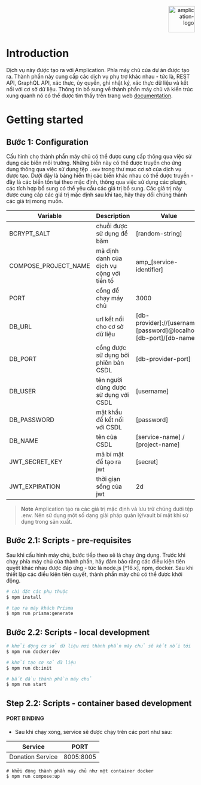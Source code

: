 <p align="right">
  <a href="https://amplication.com" target="_blank">
    <img alt="amplication-logo" height="70" alt="Amplication Logo" src="https://amplication.com/images/logo.svg"/>
  </a>
</p>

# Introduction

Dịch vụ này được tạo ra với Amplication. Phía máy chủ của dự án được tạo ra. Thành phần này cung cấp các dịch vụ phụ trợ khác nhau - tức là, REST API, GraphQL API, xác thực, ủy quyền, ghi nhật ký, xác thực dữ liệu và kết nối với cơ sở dữ liệu. Thông tin bổ sung về thành phần máy chủ và kiến ​​trúc xung quanh nó có thể được tìm thấy trên trang web [documentation](https://docs.amplication.com/guides/getting-started).

# Getting started

## Bước 1: Configuration

Cấu hình cho thành phần máy chủ có thể được cung cấp thông qua việc sử dụng các biến môi trường. Những biến này có thể được truyền cho ứng dụng thông qua việc sử dụng tệp `.env` trong thư mục cơ sở của dịch vụ được tạo. Dưới đây là bảng hiển thị các biến khác nhau có thể được truyền - đây là các biến tồn tại theo mặc định, thông qua việc sử dụng các plugin, các tích hợp bổ sung có thể yêu cầu các giá trị bổ sung. Các giá trị này được cung cấp các giá trị mặc định sau khi tạo, hãy thay đổi chúng thành các giá trị mong muốn.

| Variable             | Description                                  | Value                                                               |
| -------------------- | -------------------------------------------- | ------------------------------------------------------------------- |
| BCRYPT_SALT          | chuỗi được sử dụng để băm                    | [random-string]                                                     |
| COMPOSE_PROJECT_NAME | mã định danh của dịch vụ cộng với tiền tố    | amp_[service-identifier]                                            |
| PORT                 | cổng để chạy máy chủ                         | 3000                                                                |
| DB_URL               | url kết nối cho cơ sở dữ liệu                | [db-provider]://[username]:[password]@localhost:[db-port]/[db-name] |
| DB_PORT              | cổng được sử dụng bởi phiên bản CSDL         | [db-provider-port]                                                  |
| DB_USER              | tên người dùng được sử dụng với CSDL         | [username]                                                          |
| DB_PASSWORD          | mật khẩu để kết nối với CSDL                 | [password]                                                          |
| DB_NAME              | tên của CSDL                                 | [service-name] / [project-name]                                     |
| JWT_SECRET_KEY       | mã bí mật để tạo ra jwt                      | [secret]                                                            |
| JWT_EXPIRATION       | thời gian sống của jwt                       | 2d                                                                  |

> **Note**
> Amplication tạo ra các giá trị mặc định và lưu trữ chúng dưới tệp .env. Nên sử dụng một số dạng giải pháp quản lý/vault bí mật khi sử dụng trong sản xuất.

## Bước 2.1: Scripts - pre-requisites

Sau khi cấu hình máy chủ, bước tiếp theo sẽ là chạy ứng dụng. Trước khi chạy phía máy chủ của thành phần, hãy đảm bảo rằng các điều kiện tiên quyết khác nhau được đáp ứng - tức là node.js [^16.x], npm, docker. Sau khi thiết lập các điều kiện tiên quyết, thành phần máy chủ có thể được khởi động.

```sh
# cài đặt các phụ thuộc
$ npm install

# tạo ra máy khách Prisma
$ npm run prisma:generate
```

## Bước 2.2: Scripts - local development

```sh
# khởi động cơ sở dữ liệu nơi thành phần máy chủ sẽ kết nối tới
$ npm run docker:dev

# khởi tạo cơ sở dữ liệu
$ npm run db:init

# bắt đầu thành phần máy chủ
$ npm run start
```

## Step 2.2: Scripts - container based development

#### PORT BINDING

-   Sau khi chạy xong, service sẽ được chạy trên các port như sau:
<table width="100%">
<thead>
<th>
Service
</th>
<th>
PORT
</th>
</thead>
<tbody>
<tr>
<td>Donation Service</td>
<td>8005:8005</td>
</tr>

</tbody>
</table>

```shell
# khởi động thành phần máy chủ như một container docker
$ npm run compose:up
```
